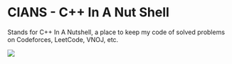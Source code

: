 # CIANS - C++ In A Nut Shell

Stands for C++ In A Nutshell, a place to keep my code of solved problems on Codeforces, LeetCode, VNOJ, etc.

![](https://img.shields.io/github/last-commit/caodoc/CIANS?style="flat-square"&color="94a4ff")